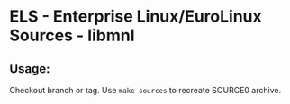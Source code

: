 # ELS - Enterprise Linux/EuroLinux Sources - libmnl
 
## Usage:
  Checkout branch or tag. Use `make sources` to recreate  SOURCE0 archive.
